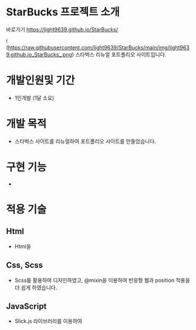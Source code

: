 # StarBucks 프로젝트 소개
바로가기 https://light9639.github.io/StarBucks/

!(https://raw.githubusercontent.com/light9639/StarBucks/main/img/light9639.github.io_StarBucks_.png)
스타벅스 리뉴얼 포트폴리오 사이트입니다.

# 개발인원및 기간
- 1인개발 (1달 소요)
# 개발 목적
- 스타벅스 사이트를 리뉴얼하여 포트폴리오 사이트를 만들었습니다.
# 구현 기능
-
# 적용 기술
## Html
- Html을

## Css, Scss
- Scss를 활용하여 디자인하였고, @mixin을 이용하여 반응형 웹과 position 적용을 더 쉽게 하였습니다.

## JavaScript
- Slick.js 라이브러리를 이용하여
